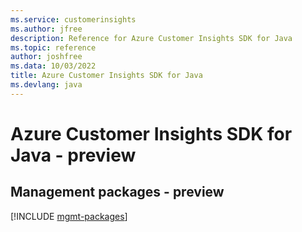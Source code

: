 ```yaml
---
ms.service: customerinsights
ms.author: jfree
description: Reference for Azure Customer Insights SDK for Java
ms.topic: reference
author: joshfree
ms.data: 10/03/2022
title: Azure Customer Insights SDK for Java
ms.devlang: java
---
```

# Azure Customer Insights SDK for Java - preview

## Management packages - preview
[!INCLUDE [mgmt-packages](customer-insights-mgmt-index.md)]